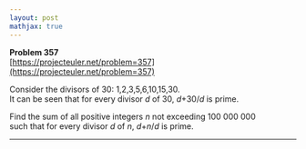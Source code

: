 ```yaml
---
layout: post
mathjax: true
---
```

**Problem 357**  
[https://projecteuler.net/problem=357](https://projecteuler.net/problem=357)

<p>
Consider the divisors of 30: 1,2,3,5,6,10,15,30.<br />
It can be seen that for every divisor <var>d</var> of 30, <var>d</var>+30/<var>d</var> is prime.
</p>
<p>
Find the sum of all positive integers <var>n</var> not exceeding 100 000 000<br />such that
for every divisor <var>d</var> of <var>n</var>, <var>d</var>+<var>n</var>/<var>d</var> is prime.
</p>

---
